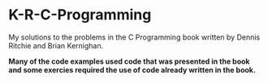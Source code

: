 # K-R-C-Programming
My solutions to the problems in the C Programming book written by Dennis Ritchie and Brian Kernighan.

**Many of the code examples used code that was presented in the book and some exercies required the use of code already written in the book.** 
